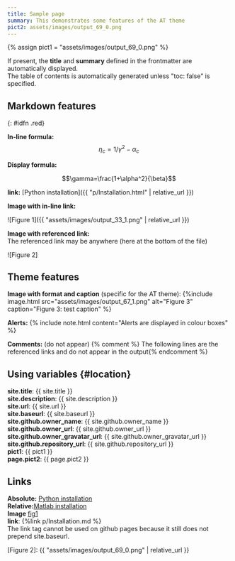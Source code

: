 ```yaml
---
title: Sample page
summary: This demonstrates some features of the AT theme
pict2: assets/images/output_69_0.png
---
```

{% assign pict1 = "assets/images/output_69_0.png" %}

If present, the **title** and **summary** defined in the frontmatter are automatically
displayed.\
The table of contents is automatically generated unless "toc: false" is specified.

## Markdown features
{: #idfn .red}

**In-line formula:** $$\eta_c = 1/\gamma^2 - \alpha_c$$

**Display formula:**

$$\gamma=\frac{1+\alpha^2}{\beta}$$

**link:**
[Python installation]({{ "p/Installation.html" | relative_url }})

**Image with in-line link:**

![Figure 1]({{ "assets/images/output_33_1.png" | relative_url }})

**Image with referenced link:**\
The referenced link may be anywhere (here at the bottom of the file)

![Figure 2]

## Theme features

**Image with format and caption** (specific for the AT theme):
{%include image.html src="assets/images/output_67_1.png"
alt="Figure 3" caption="Figure 3: test caption" %}

**Alerts:**
{% include note.html content="Alerts are displayed in colour boxes" %}

**Comments:** (do not appear)
{% comment %} The following lines are the referenced links
and do not appear in the output{% endcomment %}

## Using variables {#location}

**site.title**: {{ site.title }}\
**site.description**: {{ site.description }}\
**site.url**: {{ site.url }}\
**site.baseurl**: {{ site.baseurl }}\
**site.github.owner_name**: {{ site.github.owner_name }}\
**site.github.owner_url**: {{ site.github.owner_url }}\
**site.github.owner_gravatar_url**: {{ site.github.owner_gravatar_url }}\
**site.github.repository_url**: {{ site.github.repository_url }}\
**pict1**: {{ pict1 }}\
**page.pict2**: {{ page.pict2 }}

## Links

**Absolute:** [Python installation](/p/Installation.md)\
**Relative:**[Matlab installation](m/Installation.md)\
**Image** [fig1](/assets/images/output_69_0.png)\
**link**: {%link p/Installation.md %}\
The link tag cannot be used on github pages because it still does not prepend
site.baseurl.

[Figure 2]: {{ "assets/images/output_69_0.png" | relative_url }}
